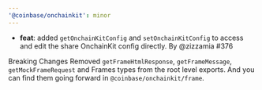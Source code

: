 ```yaml
---
'@coinbase/onchainkit': minor
---
```


- **feat**: added `getOnchainKitConfig` and `setOnchainKitConfig` to access and edit the share OnchainKit config directly. By @zizzamia #376

Breaking Changes
Removed `getFrameHtmlResponse`, `getFrameMessage`, `getMockFrameRequest` and Frames types from the root level exports. And you can find them going forward in `@coinbase/onchainkit/frame`.
